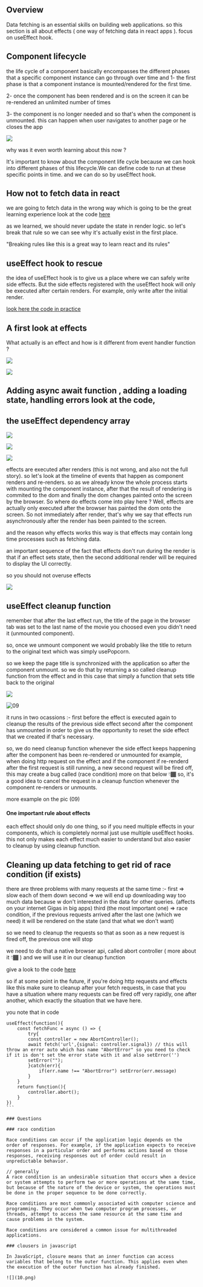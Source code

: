 ## Overview

Data fetching is an essential skills on building web applications. so this section is all about effects ( one way of fetching data in react apps ). focus on useEffect hook.

## Component lifecycle

the life cycle of a component basically encompasses the different phases that a specific component instance can go through over time and
1- the first phase is that a component instance is mounted/rendered for the first time.

2- once the component has been rendered and is on the screen it can be re-rendered an unlimited number of times

3- the component is no longer needed and so that's when the component is unmounted. this can happen when user navigates to another page or he closes the app

![](./01.png)

why was it even worth learning about this now ?

It's important to know about the component life cycle because we can hook into different phases of this lifecycle.We can define code to run at these specific points in time. and we can do so by useEffect hook.

## How not to fetch data in react

we are going to fetch data in the wrong way which is going to be the great learning experience
look at the code [here](./usepopcorn/src/App-wrong-way.tsx)

as we learned, we should never update the state in render logic. so let's break that rule so we can see why it's actually exist in the first place.

"Breaking rules like this is a great way to learn react and its rules"

## useEffect hook to rescue

the idea of useEffect hook is to give us a place where we can safely write side effects.
But the side effects registered with the useEffect hook will only be executed after certain renders.
For example, only write after the initial render.

[look here the code in practice](./usepopcorn/src/App.tsx)

## A first look at effects

What actually is an effect and how is it different from event handler function ?

![](./02.png)

![](./03.png)

## Adding async await function , adding a loading state, handling errors look at the code,

## the useEffect dependency array

![](./04.png)

![](./05.png)

![](./06.png)

effects are executed after renders (this is not wrong, and also not the full story).
so let's look at the timeline of events that happen as component renders and re-renders.
so as we already know the whole process starts with mounting the component instance, after that
the result of rendering is commited to the dom and finally the dom changes painted onto the screen by the browser.
So where do effects come into play here ?
Well, effects are actually only executed after the browser has painted the dom onto the screen. So not immediately after render, that's why we say that effects run asynchronously after the render has been painted to the screen.

and the reason why effects works this way is that effects may contain long time processes such as fetching data.

an important sequence of the fact that effects don't run during the render is that if an effect sets state, then the second additional render will be required to display the UI correctly.

so you should not overuse effects

![](./07.png)

## useEffect cleanup function

remember that after the last effect run, the title of the page in the browser tab was set to the last name of the movie you choosed even you didn't need it (unmounted component).

so, once we unmount component we would probably like the title to return to the original text which was simply usePopcorn.

so we keep the page title is synchronized with the application so after the component unmount.
so we do that by returning a so called cleanup function from the effect and in this case that simply a function that sets title back to the original

![](./08.png)

![09](./09.png)

it runs in two ocassions :-
first before the effect is executed again to cleanup the results of the previous side effect
second after the component has unmounted in order to give us the opportunity to reset the side effect that we created if that's necessary.

so, we do need cleanup function whenever the side effect keeps happening after the component has been re-rendered or unmounted for example, when doing http request on the effect and if the component if re-renderd after the first request is still running, a new second request will be fired off, this may create a bug called (race condition) more on that below 👇🏾
so, it's a good idea to cancel the request in a cleanup function whenever the component re-renders or unmounts.

more example on the pic (09)

#### One important rule about effects

each effect should only do one thing, so if you need multiple effects in your components, which is completely normal just use multiple useEffect hooks.
this not only makes each effect much easier to understand but also easier to cleanup by using cleanup function.

## Cleaning up data fetching to get rid of race condition (if exists)

there are three problems with many requests at the same time :-
first => slow each of them down
second => we will end up downloading way too much data because w don't interested in the data for other queries. (affects on your internet Gigas in big apps)
third (the most important one) => race condition, if the previous requests arrived after the last one (which we need) it will be rendered on the state (and that what we don't want)

so we need to cleanup the requests so that as soon as a new request is fired off, the previous one will stop

we need to do that a native browser api, called abort controller ( more about it 👇🏾 )
and we will use it in our cleanup function

give a look to the code [here](./usepopcorn/src/App.tsx)

so if at some point in the future, if you're doing http requests and effects like this make sure to cleanup after your fetch requests, in case that you have a situation where many requests can be fired off very rapidly, one after another, which exactly the situation that we have here.

you note that in code

````
useEffect(function(){
    const fetchFunc = async () => {
        try{
        const controller = new AbortController();
        await fetch('url',{signal: controller.signal}) // this will throw an error auto which has name "AbortError" so you need to check if it is don't set the error state with it and also setError('')
        setError("");
        }catch(err){
            if(err.name !== "AbortError") setError(err.message)
        }
    }
    return function(){
        controller.abort();
    }
})
```

### Questions

### race condition

Race conditions can occur if the application logic depends on the order of responses. For example, if the application expects to receive responses in a particular order and performs actions based on those responses, receiving responses out of order could result in unpredictable behavior.

// generally
A race condition is an undesirable situation that occurs when a device or system attempts to perform two or more operations at the same time, but because of the nature of the device or system, the operations must be done in the proper sequence to be done correctly.

Race conditions are most commonly associated with computer science and programming. They occur when two computer program processes, or threads, attempt to access the same resource at the same time and cause problems in the system.

Race conditions are considered a common issue for multithreaded applications.

### clousers in javascript

In JavaScript, closure means that an inner function can access variables that belong to the outer function. This applies even when the execution of the outer function has already finished.

![](10.png)
````
